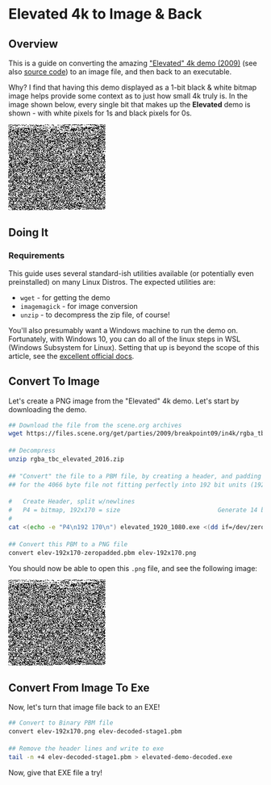 # Elevated 4k to Image & Back


## Overview

This is a guide on converting the amazing
["Elevated" 4k demo (2009)](https://www.pouet.net/prod_nfo.php?which=52938) 
(see also [source code](https://github.com/in4k/rgba_tbc_elevated_source)) to
an image file, and then back to an executable.

Why? I find that having this demo displayed as a 1-bit black & white bitmap
image helps provide some context as to just how small 4k truly is. In the
image shown below, every single bit that makes up the **Elevated** demo is
shown - with white pixels for 1s and black pixels for 0s.

![Elevated 4k As An Image](elevated-192x170-zeropadded.png)

## Doing It

### Requirements

This guide uses several standard-ish utilities available (or potentially even
preinstalled) on many Linux Distros. The expected utilities are:

* `wget` - for getting the demo
* `imagemagick` - for image conversion
* `unzip` - to decompress the zip file, of course!

You'll also presumably want a Windows machine to run the demo on. Fortunately,
with Windows 10, you can do all of the linux steps in WSL (Windows Subsystem
for Linux). Setting that up is beyond the scope of this article, see the
[excellent official docs](https://aka.ms/wsl2).

## Convert To Image

Let's create a PNG image from the "Elevated" 4k demo. Let's start by
downloading the demo.

```bash
## Download the file from the scene.org archives
wget https://files.scene.org/get/parties/2009/breakpoint09/in4k/rgba_tbc_elevated_2016.zip

## Decompress
unzip rgba_tbc_elevated_2016.zip

## "Convert" the file to a PBM file, by creating a header, and padding with zeroes to account
## for the 4066 byte file not fitting perfectly into 192 bit units (192x169.4166666...)

#   Create Header, split w/newlines
#   P4 = bitmap, 192x170 = size                           Generate 14 bytes of zeroes      Save to PBM file
#
cat <(echo -e "P4\n192 170\n") elevated_1920_1080.exe <(dd if=/dev/zero bs=1c count=14) > elev-192x170-zeropadded.pbm

## Convert this PBM to a PNG file
convert elev-192x170-zeropadded.pbm elev-192x170.png
```

You should now be able to open this `.png` file, and see the following image:

![Elevated 4k As An Image](elevated-192x170-zeropadded.png)

## Convert From Image To Exe

Now, let's turn that image file back to an EXE!

```bash
## Convert to Binary PBM file
convert elev-192x170.png elev-decoded-stage1.pbm

## Remove the header lines and write to exe
tail -n +4 elev-decoded-stage1.pbm > elevated-demo-decoded.exe
```

Now, give that EXE file a try!

